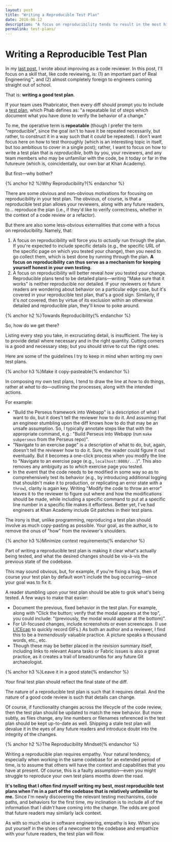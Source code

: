 ```yaml
---
layout: post
title: "Writing a Reproducible Test Plan"
date: 2016-06-12
description: "A focus on reproducibility tends to result in the most high-value test plans."
permalink: test-plans/
---
```


# Writing a Reproducible Test Plan

In my [last post](http://www.crmarsh.com/code-review), I wrote about improving as a code reviewer. In this post, I'll focus on a skill that, like code reviewing, is: (1) an important part of Real Engineering™, and (2) almost completely foreign to engineers coming straight out of school.

That is: **writing a good test plan**.

If your team uses Phabricator, then every diff should prompt you to include a [test plan](https://secure.phabricator.com/book/phabricator/article/differential_test_plans/), which Phab defines as: "a repeatable list of steps which document what you have done to verify the behavior of a change."

To me, the operative term is **repeatable** (though I prefer the term "reproducible", since the goal isn't to have it be repeated necessarily, but rather, to construct it in a way such that it _could_ be repeated). I don't want focus here on how to test thoroughly (which is an interesting topic in itself, but too ambitious to cover in a single post); rather, I want to focus on how to write a test plan that is _reproducible_, both by you, your reviewers, and any team members who may be unfamiliar with the code, be it today or far in the futureure (which is, coincidentally, our own bar at Khan Academy).

But first—why bother?

{% anchor h2 %}Why Reproducibility?{% endanchor %}

There are some obvious and non-obvious motivations for focusing on reproducibility in your test plan. The obvious, of course, is that a reproducible test plan allows your reviewers, along with any future readers, to... reproduce the plan (i.e., if they'd like to verify correctness, whether in the context of a code review or a refactor).

But there are also some less-obvious externalities that come with a focus on reproducibility. Namely, that:

1. A focus on reproducibility will force you to _actually_ run through the plan. If you're expected to include specific details (e.g., the specific URL of the specific page on which you tested your change), then you need to go collect them, which is best done by running through the plan. **A focus on reproducibility can thus serve as a mechanism for keeping yourself honest in your own testing.**
2. A focus on reproducibility will better reveal _how_ you tested your change. Reproducible plans tend to be detailed plans—writing "Make sure that it works" is neither reproducible nor detailed. If your reviewers or future readers are wondering about behavior on a particular edge case, but it's covered in your reproducible test plan, that's a good sign. Similarly, if it's _not_ covered, then by virtue of its exclusion within an otherwise detailed and reproducible plan, they'll know to poke around.

{% anchor h2 %}Towards Reproducibility{% endanchor %}

So, how do we get there?

Listing every step you take, in excruciating detail, is insufficient. The key is to provide detail where necessary and in the right quantity. Cutting corners is a good and necessary step; but you should strive to cut the right ones.

Here are some of the guidelines I try to keep in mind when writing my own test plans.

{% anchor h3 %}Make it copy-pasteable{% endanchor %}

In composing my own test plans, I tend to draw the line at _how_ to do things, rather at _what_ to do—outlining the processes, along with the intended actions.

For example:

- "Build the Perseus framework into Webapp" is a description of what I want to do, but it does't tell the reviewer how to do it. And assuming that an engineer stumbling upon the diff knows how to do that may be an unsafe assumption. So, I typically annotate steps like that with the appropriate command, e.g.: "Build Perseus into Webapp (run `make subperseus` from the Perseus repo)".
- "Navigate to an exercise page" is a description of what to do, but, again, doesn't tell the reviewer how to do it. Sure, the reader could figure it out eventually. But it becomes a one-click process when you modify the line to "Navigate to an exercise page (e.g., `localhost:8080/...`)". This also removes any ambiguity as to _which_ exercise page you tested.
- In the event that the code needs to be modified in some way so as to comprehensively test its behavior (e.g., by introducing additional logging that shouldn't make it to production, or replicating an error state with a `throw`), clarity is again key. Writing "Modify the code to throw an error" leaves it to the reviewer to figure out where and how the modifications should be made, while including a specific command to put at a specific line number in a specific file makes it effortless. Better yet, I've had engineers at Khan Academy include Git patches in their test plans.

The irony is that, unlike programming, reproducing a test plan should involve as much copy-pasting as possible. Your goal, as the author, is to remove the onus of "how" from the reviewer's shoulders.

{% anchor h3 %}Minimize context requirements{% endanchor %}

Part of writing a reproducible test plan is making it clear what's actually being tested, and what the desired changes should be vis-à-vis the previous state of the codebase.

This may sound obvious, but, for example, if you're fixing a bug, then of course your test plan by default won't include the bug occurring—since your goal was to fix it.

A reader stumbling upon your test plan should be able to grok what's being tested. A few ways to make that easier:

- Document the previous, fixed behavior in the test plan. For example, along with "Click the button; verify that the modal appears at the top", you could include: "(previously, the modal would appear at the bottom)".
- For UI-focused changes, include screenshots or even screencaps. (I use [LICEcap](http://www.cockos.com/licecap/) to quickly record GIFs.) As both an author and a reviewer, I find this to be a _tremendously_ valuable practice. A picture speaks a thousand words, etc., etc.
- Though these may be better placed in the revision summary itself, including links to relevant Asana tasks or Fabric issues is also a great practice, as it creates a trail of breadcrumbs for any future Git archaeologist.

{% anchor h3 %}Leave it in a good state{% endanchor %}

Your final test plan should reflect the final state of the diff.

The nature of a reproducible test plan is such that it requires detail. And the nature of a good code review is such that details can change.

Of course, if functionality changes across the lifecycle of the code review, then the test plan should be updated to match the new behavior. But more subtly, as files change, any line numbers or filenames referenced in the test plan should be kept up-to-date as well. Shipping a stale test plan will devalue it in the eyes of any future readers and introduce doubt into the integrity of the changes.

{% anchor h2 %}The Reproducibility Mindset{% endanchor %}

Writing a reproducible plan requires empathy. Your natural tendency, especially when working in the same codebase for an extended period of time, is to assume that others will have the context and capabilities that you have at present. Of course, this is a faulty assumption—even you might struggle to reproduce your own test plans months down the road.

**It's telling that I often find myself writing my best, most reproducible test plans when I'm in a part of the codebase that is relatively unfamiliar to me.** Since I'm newly discovering the relevant testing mechanisms, code paths, and behaviors for the first time, my inclination is to include all of the information that I _didn't_ have coming into the change. The odds are good that future readers may similarly lack context.

As with so much else in software engineering, empathy is key. When you put yourself in the shoes of a newcomer to the codebase and empathize with your future readers, the test plan will flow.
